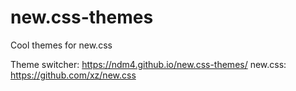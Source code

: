 # new.css-themes
Cool themes for new.css

Theme switcher: https://ndm4.github.io/new.css-themes/
new.css: https://github.com/xz/new.css
